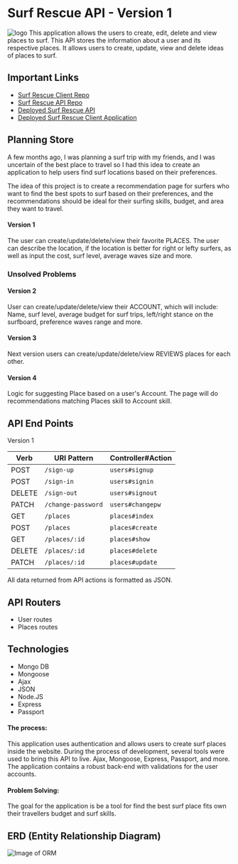# Surf Rescue API - Version 1
![logo](https://i.imgur.com/s7xFfWt.jpg)
This application allows the users to create, edit, delete and view places to surf. 
This API stores the information about a user and its respective places. It allows users to create, update, view and delete ideas of places to surf.

## Important Links
- [Surf Rescue Client Repo](https://github.com/thiagobardini/surf-rescue-client)
- [Surf Rescue API Repo](https://github.com/thiagobardini/surf-rescue-api)
- [Deployed Surf Rescue API](https://limitless-plateau-08641.herokuapp.com/)
- [Deployed Surf Rescue Client Application](https://thiagobardini.github.io/surf-rescue-client/)

## Planning Store
A few months ago, I was planning a surf trip with my friends, and I was uncertain of the best place to travel so I had this idea to create an application to help users find surf locations based on their preferences.

The idea of this project is to create a recommendation page for surfers who want to find the best spots to surf based on their preferences, and the recommendations should be ideal for their surfing skills, budget, and area they want to travel.
#### Version 1
The user can create/update/delete/view their favorite PLACES. The user can describe the location, if the location is better for right or lefty surfers, as well as input the cost, surf level, average waves size and more. 
### Unsolved Problems 
#### Version 2
User can create/update/delete/view their ACCOUNT, which will include: Name, surf level, average budget for surf trips, left/right stance on the surfboard, preference waves range and more.
#### Version 3
Next version users can create/update/delete/view REVIEWS places for each other. 
#### Version 4
Logic for suggesting Place based on a user's Account. The page will do recommendations matching Places skill to Account skill. 


## API End Points
Version 1

| Verb   | URI Pattern            | Controller#Action |
|--------|------------------------|-------------------|
| POST   | `/sign-up`             | `users#signup`    |
| POST   | `/sign-in`             | `users#signin`    |
| DELETE | `/sign-out`            | `users#signout`   |
| PATCH  | `/change-password`     | `users#changepw`  |
| GET    | `/places`              | `places#index`    |
| POST   | `/places`              | `places#create`   |
| GET    | `/places/:id`          | `places#show`     |
| DELETE | `/places/:id`          | `places#delete`   |
| PATCH  | `/places/:id`          | `places#update`   |

All data returned from API actions is formatted as JSON.

## API Routers
- User routes
- Places routes

## Technologies
- Mongo DB
- Mongoose
- Ajax
- JSON
- Node.JS
- Express
- Passport


#### The process:
This application uses authentication and allows users to create surf places inside the website. During the process of development, several tools were used to bring this API to live. Ajax, Mongoose, Express, Passport, and more. The application contains a robust back-end with validations for the user accounts. 

#### Problem Solving:
The goal for the application is be a tool for find the best surf place fits own their travellers budget and surf skills.



## ERD (Entity Relationship Diagram)
![Image of ORM](https://i.imgur.com/DKEqUAu.png)


